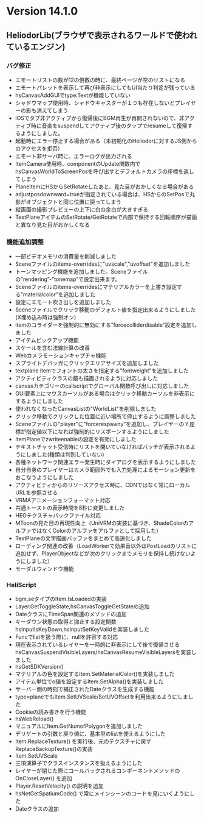 # Version 14.1.0

## HeliodorLib(ブラウザで表示されるワールドで使われているエンジン)

### バグ修正
- エモートリストの数が12の倍数の時に、最終ページが空のリストになる 
- エモートパレットを表示して再び非表示にしてもUI当たり判定が残っている 
- hsCanvasAddGUIでtype:Textが機能していない 
- シャドウマップ使用時、シャドウキャスターが１つも存在しないとプレイヤーの影も消えてしまう 
- iOSでタブ非アクティブから復帰後にBGM再生が再開されないので、非アクティブ時に音楽をsuspendしてアクティブ後のタップでresumeして復帰するようにしました。 
- 起動時にエラー停止する場合がある（未初期化のHeliodorに対するJS側からのアクセスを拒否） 
- エモート非サーバ時に、エラーログが出力される 
- ItemCamera使用時、componentのUpdate関数内でhsCanvasWorldToScreenPosを呼び出すとデフォルトカメラの座標を返してしまう 
- PlaneItemにHSからSetRotateしたあと、見た目がおかしくなる場合がある 
- adjustposdownward=trueが指定されている場合は、HSからのSetPosで丸影がオブジェクトと同じ位置に戻ってしまう 
- 縦画面の撮影プレビューの上下に白の余白が大きすぎる 
- TextPlaneアイテムのSetRotate/GetRotateで内部で保持する回転順序が描画と異なり見た目がおかしくなる 

### 機能追加調整
- 一部ビデオメモリの消費量を削減しました 
- Sceneファイルのitems-overridesに"uvscale","uvoffset"を追加しました 
- トーンマッピング機能を追加しました。Sceneファイルの”rendering”-”tonemap”で設定出来ます。 
- Sceneファイルのitems-overridesにマテリアルカラーを上書き設定する”materialcolor”を追加しました 
- 設定にエモート吹き出しを追加しました 
- Sceneファイルでクリック移動のデフォルト値を指定出来るようにしました(X埋め込み時は強制オン) 
- itemのコライダーを強制的に無効にする”forcecolliderdisable”設定を追加しました 
- アイテムピックアップ機能 
- スケールを含む法線計算の改善 
- Webカメラモーションキャプチャ機能 
- スプライトデバッガにクリックエリアサイズを追加しました 
- textplane itemでフォントの太さを指定する"fontweight"を追加しました 
- アクティビティクラスの鏡も描画されるように対応しました 
- canvasカテゴリーのcallscriptでグローバル関数呼び出しに対応しました 
- GUI要素上にマウスカーソルがある場合はクリック移動カーソルを非表示にするようにしました 
- 使われなくなったCanvasListの"WorldList"を削除しました 
- クリック移動でクリックした位置に近い場所で停止するように調整しました 
- Sceneファイルの"player"に"forcerespawny"を追加し、プレイヤーのＹ座標が指定値以下になれば強制的にリスポーンするようにしました 
- ItemPlaneでzwriteenableの設定を有効にしました 
- テキストチャット受信時にリストを開いていなければバッチが表示されるようにしました(種類は判別していない) 
- 各種ネットワーク関連エラー発生時にダイアログを表示するようにしました 
- 自分自身のプレイヤーはカメラ範囲外でも入力処理によるモーション更新をおこなうようにしました 
- アクティビティからのリソースアクセス時に、CDNではなく常にローカルURLを参照させる 
- VRMAアニメーションフォーマット対応 
- 共通トーストの表示時間を8秒に変更しました 
- HEOテクスチャパックファイル対応 
- MToonの見た目の再現性向上（UniVRMの実装に基づき、ShadeColorのアルファではなくColorのアルファをアルファとして採用した） 
- TextPlaneの文字描画バッファをまとめて高速化しました 
- ローディング関連の改善（LoadWorkerで効果音以外はPostLoadのリストに追加せず、PlayerObjectなどが次のクリックまでメモリを保持し続けないようにしました） 
- モーダルウィンドウ機能 
 
### HeliScript
- bgm,seタイプのItem.IsLoadedの実装 
- Layer.GetToggleState,hsCanvasToggleGetStateの追加 
- DateクラスにTimeSpan関連のメソッドの追加 
- キーダウン状態の取得と抑止する設定関数hsInputIsKeyDown,hsInputSetKeyValidを実装しました 
- Func<T>でlistを扱う際に、nullを許容する対応 
- 現在表示されているレイヤーを一時的に非表示にして後で復帰させるhsCanvasSuspendVisibleLayers/hsCanvasResumeVisibleLayersを実装しました 
- hsGetSDKVersion() 
- マテリアルの色を設定するItem.SetMaterialColor()を実装しました 
- アイテム単位でα値を設定するItem.SetAlpha()を実装しました 
- サーバー側の時刻で補正されたDateクラスを生成する機能 
- type=planeでもItem.SetUVScale/SetUVOffsetを利用出来るようにしました 
- Cookieの読み書きを行う機能 
- hsWebReload() 
- マニュアルにItem.GetNumofPolygonを追加しました 
- デリゲートの引数と戻り値に、基本型のlistを使えるようにした 
- Item.ReplaceTexture() を実行後、元のテクスチャに戻すReplaceBackupTexture()の実装 
- Item.SetUVScale 
- 三項演算子でクラスインスタンスを扱えるようにした 
- レイヤーが閉じた際にコールバックされるコンポーネントメソッドの OnCloseLayer() を追加 
- Player.ResetVelocity() の説明を追加 
- hsNetGetSpatiumCode() で常にメインシーンのコードを見にいくようにした 
- Dateクラスの追加 
